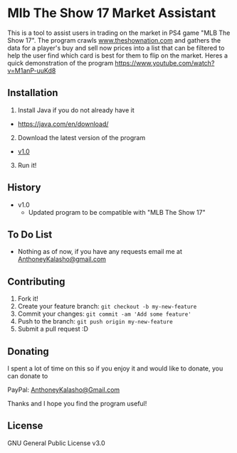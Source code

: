 # Mlb The Show 17 Market Assistant
This is a tool to assist users in trading on the market in PS4 game "MLB The Show 17". The program crawls www.theshownation.com and gathers the data for a player's buy and sell now prices into a list that can be filtered to help the user find which card is best for them to flip on the market. Heres a quick demonstration of the program https://www.youtube.com/watch?v=M1anP-uuKd8


## Installation

1. Install Java if you do not already have it
  * https://java.com/en/download/
2. Download the latest version of the program
  * [v1.0](https://sourceforge.net/projects/mlbtheshow16marketassistant/files/MLB%20The%20Show%2016%20Market%20Assistant%20v1.0.jar/download)
 
3. Run it!


## History
  * v1.0
    * Updated program to be compatible with "MLB The Show 17"

## To Do List
  * Nothing as of now, if you have any requests email me at AnthoneyKalasho@gmail.com

## Contributing

1. Fork it!
2. Create your feature branch: `git checkout -b my-new-feature`
3. Commit your changes: `git commit -am 'Add some feature'`
4. Push to the branch: `git push origin my-new-feature`
5. Submit a pull request :D


## Donating
I spent a lot of time on this so if you enjoy it and would like to donate, you can donate to

PayPal: AnthoneyKalasho@Gmail.com

Thanks and I hope you find the program useful!

## License

GNU General Public License v3.0
